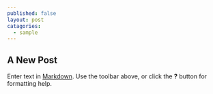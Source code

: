 ```yaml
---
published: false
layout: post
catagories:
  - sample
---
```

## A New Post

Enter text in [Markdown](http://daringfireball.net/projects/markdown/). Use the toolbar above, or click the **?** button for formatting help.

